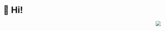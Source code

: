 # 👋 Hi!

<img align="right" src="https://github-readme-stats.vercel.app/api?username=lz233&show_icons=true&icon_color=0366d6&text_color=24292e&bg_color=ffffff&hide_title=true" />

